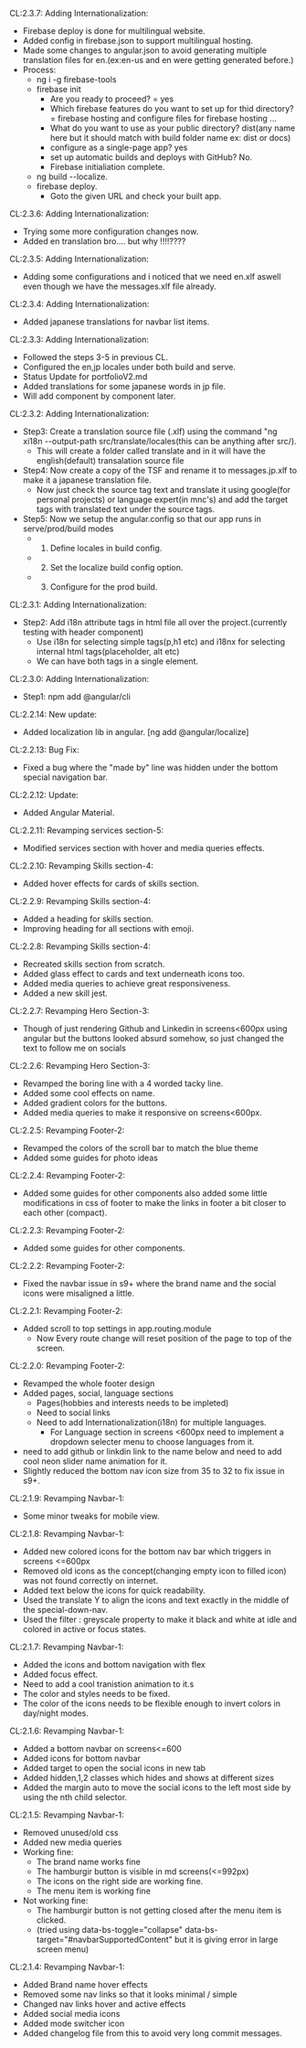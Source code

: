 CL:2.3.7: Adding Internationalization:
  - Firebase deploy is done for multilingual website.
  - Added config in firebase.json to support multilingual hosting.
  - Made some changes to angular.json to avoid generating multiple translation files for en.(ex:en-us and en were getting generated before.)
  - Process:
    - ng i -g firebase-tools
    - firebase init
      - Are you ready to proceed? = yes
      - Which firebase features do you want to set up for thid directory? = firebase hosting and configure files for firebase hosting ...
      - What do you want to use as your public directory? dist(any name here but it should match with build folder name ex: dist or docs)
      - configure as a single-page app? yes
      - set up automatic builds and deploys with GitHub? No.
      - Firebase initialiation complete.
    - ng build --localize.
    - firebase deploy.
      - Goto the given URL and check your built app.


CL:2.3.6: Adding Internationalization:
  - Trying some more configuration changes now.
  - Added en translation bro.... but why !!!!????

CL:2.3.5: Adding Internationalization:
  - Adding some configurations and i noticed that we need en.xlf aswell even though we have the messages.xlf file already.

CL:2.3.4: Adding Internationalization:
  - Added japanese translations for navbar list items.
  
CL:2.3.3: Adding Internationalization:
  - Followed the steps 3-5 in previous CL.
  - Configured the en,jp locales under both build and serve.
  - Status Update for portfolioV2.md
  - Added translations for some japanese words in jp file.
  - Will add component by component later.

CL:2.3.2: Adding Internationalization:
  - Step3: Create a translation source file (.xlf) using the command "ng xi18n --output-path src/translate/locales(this can be anything after src/).
    - This will create a folder called translate and in it will have the english(default) transalation source file
  - Step4: Now create a copy of the TSF and rename it to messages.jp.xlf to make it a japanese translation file.
    - Now just check the source tag text and translate it using google(for personal projects) or language expert(in mnc's) and add the target tags with translated text under the source tags.
  - Step5: Now we setup the angular.config so that our app runs in serve/prod/build modes
    - 1. Define locales in build config.
    - 2. Set the localize build config option.
    - 3. Configure for the prod build.

CL:2.3.1: Adding Internationalization:
  - Step2: Add i18n attribute tags in html file all over the project.(currently testing with header component)
    - Use i18n for selecting simple tags(p,h1 etc) and i18nx for selecting internal html tags(placeholder, alt etc)
    - We can have both tags in a single element.

CL:2.3.0: Adding Internationalization:
  - Step1: npm add @angular/cli

CL:2.2.14: New update:
  - Added localization lib in angular. [ng add @angular/localize]

CL:2.2.13: Bug Fix:
  - Fixed a bug where the "made by" line was hidden under the bottom special navigation bar.

CL:2.2.12: Update:
  - Added Angular Material.

CL:2.2.11: Revamping services section-5:
  - Modified services section with hover and media queries effects.

CL:2.2.10: Revamping Skills section-4:
  - Added hover effects for cards of skills section.

CL:2.2.9: Revamping Skills section-4:
  - Added a heading for skills section.
  - Improving heading for all sections with emoji.
  
CL:2.2.8: Revamping Skills section-4:
  - Recreated skills section from scratch.
  - Added glass effect to cards and text underneath icons too.
  - Added media queries to achieve great responsiveness.
  - Added a new skill jest.

CL:2.2.7: Revamping Hero Section-3:
  - Though of just rendering Github and Linkedin in screens<600px using angular but the buttons looked absurd somehow, so just changed the text to follow me on socials

CL:2.2.6: Revamping Hero Section-3:
  - Revamped the boring line with a 4 worded tacky line.
  - Added some cool effects on name.
  - Added gradient colors for the buttons.
  - Added media queries to make it responsive on screens<600px. 

CL:2.2.5: Revamping Footer-2:
  - Revamped the colors of the scroll bar to match the blue theme
  - Added some guides for photo ideas

CL:2.2.4: Revamping Footer-2:
  - Added some guides for other components also added some little modifications in css of footer to make the links in footer a bit closer to each other (compact).

CL:2.2.3: Revamping Footer-2:
  - Added some guides for other components.

CL:2.2.2: Revamping Footer-2:
  - Fixed the navbar issue in s9+ where the brand name and the social icons were misaligned a little.

CL:2.2.1: Revamping Footer-2: 
  - Added scroll to top settings in app.routing.module
    -  Now Every route change will reset position of the page to top of the screen.

CL:2.2.0: Revamping Footer-2:
  - Revamped the whole footer design
  - Added pages, social, language sections
    - Pages(hobbies and interests needs to be impleted)
    - Need to social links
    - Need to add Internationalization(i18n) for multiple languages.
      - For Language section in screens <600px need to implement a dropdown selecter menu to choose languages from it.
  - need to add github or linkdin link to the name below and need to add cool neon slider name animation for it.
  - Slightly reduced the bottom nav icon size from 35 to 32 to fix issue in s9+.

CL:2.1.9: Revamping Navbar-1:
  - Some minor tweaks for mobile view.

CL:2.1.8: Revamping Navbar-1:
  - Added new colored icons for the bottom nav bar which triggers in screens <=600px
  - Removed old icons as the concept(changing empty icon to filled icon) was not found correctly on internet.
  - Added text below the icons for quick readability.
  - Used the translate Y to align the icons and text exactly in the middle of the special-down-nav.
  - Used the filter : greyscale property to make it black and white at idle and colored in active or focus states.


CL:2.1.7: Revamping Navbar-1:
  - Added the icons and bottom navigation with flex
  - Added focus effect.
  - Need to add a cool tranistion animation to it.s
  - The color and styles needs to be fixed.
  - The color of the icons needs to be flexible enough to invert colors in day/night modes.


CL:2.1.6: Revamping Navbar-1:
  - Added a bottom navbar on screens<=600
  - Added icons for bottom navbar
  - Added target to open the social icons in new tab
  - Added hidden,1,2 classes which hides and shows at different sizes
  - Added the margin auto to move the social icons to the left most side by using the nth child selector. 

CL:2.1.5: Revamping Navbar-1:
  - Removed unused/old css
  - Added new media queries
  - Working fine:
    - The brand name works fine
    - The hamburgir button is visible in md screens(<=992px)
    - The icons on the right side are working fine.
    - The menu item is working fine
  - Not working fine:
    - The hamburgir button is not getting closed after the menu item is clicked.
    - (tried using data-bs-toggle="collapse" data-bs-target="#navbarSupportedContent" but it is giving error in large screen menu)

CL:2.1.4: Revamping Navbar-1:
  - Added Brand name hover effects
  - Removed some nav links so that it looks minimal / simple
  - Changed nav links hover and active effects
  - Added social media icons
  - Added mode switcher icon
  - Added changelog file from this to avoid very long commit messages.
